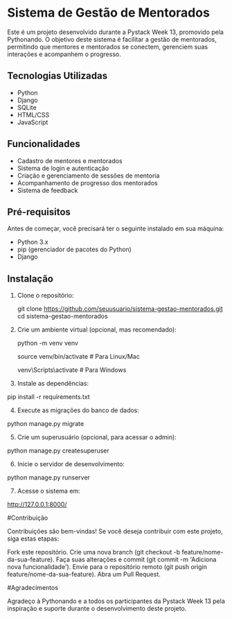 # Sistema de Gestão de Mentorados

Este é um projeto desenvolvido durante a Pystack Week 13, promovido pela Pythonando. O objetivo deste sistema é facilitar a gestão de mentorados, permitindo que mentores e mentorados se conectem, gerenciem suas interações e acompanhem o progresso.

## Tecnologias Utilizadas

- Python
- Django
- SQLite
- HTML/CSS
- JavaScript 

## Funcionalidades

- Cadastro de mentores e mentorados
- Sistema de login e autenticação
- Criação e gerenciamento de sessões de mentoria
- Acompanhamento de progresso dos mentorados
- Sistema de feedback

## Pré-requisitos

Antes de começar, você precisará ter o seguinte instalado em sua máquina:

- Python 3.x
- pip (gerenciador de pacotes do Python)
- Django

## Instalação

1. Clone o repositório:
   
   git clone https://github.com/seuusuario/sistema-gestao-mentorados.git
   cd sistema-gestao-mentorados
   
2. Crie um ambiente virtual (opcional, mas recomendado):

   python -m venv venv
   
   source venv/bin/activate  # Para Linux/Mac
   
   venv\Scripts\activate  # Para Windows

4. Instale as dependências:

  pip install -r requirements.txt

4. Execute as migrações do banco de dados:

  python manage.py migrate

5. Crie um superusuário (opcional, para acessar o admin):
   
  python manage.py createsuperuser

6. Inicie o servidor de desenvolvimento:

  python manage.py runserver

7. Acesse o sistema em:

  http://127.0.0.1:8000/

#Contribuição

Contribuições são bem-vindas! Se você deseja contribuir com este projeto, siga estas etapas:

Fork este repositório.
Crie uma nova branch (git checkout -b feature/nome-da-sua-feature).
Faça suas alterações e commit (git commit -m 'Adiciona nova funcionalidade').
Envie para o repositório remoto (git push origin feature/nome-da-sua-feature).
Abra um Pull Request.

#Agradecimentos

Agradeço à Pythonando e a todos os participantes da Pystack Week 13 pela inspiração e suporte durante o desenvolvimento deste projeto.
